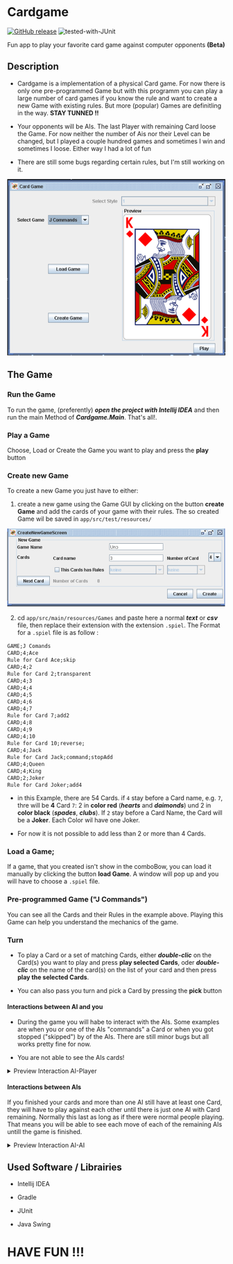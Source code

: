 # Cardgame 

[![GitHub release](https://img.shields.io/github/v/release/Josephbisso/Cardgame.svg)](https://github.com/JosephBisso/Cardgame/releases)
![tested-with-JUnit](https://img.shields.io/badge/Tested%20with-JUnit-6e5494.svg)

Fun app to play your favorite card game against computer opponents **(Beta)**

## Description

- Cardgame is a implementation of a physical Card game. For now there is only one pre-programmed Game but with this programm you can play a large number of card games if you know the rule and want to create a new Game with existing rules. But more (popular) Games are definitling in the way. **STAY TUNNED !!**

- Your opponents will be AIs. The last Player with remaining Card loose the Game. For now neither the number of Ais nor their Level can be changed, but I played a couple hundred games and sometimes I win and sometimes I loose. Either way I had a lot of fun

- There are still some bugs regarding certain rules, but I'm still working on it.

<img src="https://github.com/JosephBisso/Cardgame/blob/main/preview/StartScreen_newStyle.png" width="700">

## The Game

### Run the Game

To run the game, (preferently) ***open the project with Intellij IDEA*** and then run the main Method of ***Cardgame.Main***. That's all!.

### Play a Game

Choose, Load or Create the Game you want to play and press the **play** button

### Create new Game

To create a new Game you just have to either: 
1. create a new game using the Game GUI by clicking on the button **create Game** and add the cards of your game with their rules. The so created Game wil be saved in `app/src/test/resources/`

<img src="https://github.com/JosephBisso/Cardgame/blob/main/preview/CreateNewGameScreen.png" width="700">

2. cd `app/src/main/resources/Games` and paste here a normal ***text*** or ***csv*** file, then replace their extension with the extension `.spiel`. The Format for a `.spiel` file is as follow :

```
GAME;J Comands
CARD;4;Ace
Rule for Card Ace;skip
CARD;4;2
Rule for Card 2;transparent
CARD;4;3
CARD;4;4
CARD;4;5
CARD;4;6
CARD;4;7
Rule for Card 7;add2
CARD;4;8
CARD;4;9
CARD;4;10
Rule for Card 10;reverse;
CARD;4;Jack
Rule for Card Jack;command;stopAdd
CARD;4;Queen
CARD;4;King
CARD;2;Joker
Rule for Card Joker;add4
```

   - in this Example, there are 54 Cards. if `4` stay before a Card name, e.g. `7`, thre will be **4** Card `7`: 2 in **color red** (***hearts*** and ***daimonds***) und 2 in **color black** (***spades***, ***clubs***). If `2` stay before a Card Name, the Card will be a **Joker**. Each Color wil have one Joker. 

   - For now it is not possible to add less than 2 or more than 4 Cards.

### Load a Game;

If a game, that you created isn't show in the comboBow, you can load it manually by clicking the button **load Game**. A window will pop up and you will have to choose a `.spiel` file.

### Pre-programmed Game ("J Commands")

You can see all the Cards and their Rules in the example above. Playing this Game can help you understand the mechanics of the game.

### Turn

- To play a Card or a set of matching Cards, either ***double-clic*** on the Card(s) you want to play and press **play selected Cards**, oder ***double-clic*** on the name of the card(s) on the list of your card and then press **play the selected Cards**.

- You can also pass you turn and pick a Card by pressing the **pick** button 

#### Interactions between AI and you

- During the game you will habe to interact with the AIs. Some examples are when you or one of the AIs "commands" a Card or when you got stopped ("skipped") by of the AIs. There are still minor bugs but all works pretty fine for now. 

- You are not able to see the AIs cards!

<details><summary> Preview Interaction AI-Player</summary><p>
  
<img src="https://github.com/JosephBisso/Cardgame/blob/main/preview/GamePlayScreen_interaction%20with_AI.png" width="700">

<img src="https://github.com/JosephBisso/Cardgame/blob/main/preview/GamePlayScreen_playerLosseToAIs.png" width="700">

</p></details>

#### Interactions between AIs

If you finished your cards and more than one AI still have at least one Card, they will have to play against each other until there is just one AI with Card remaining. Normally this last as long as if there were normal people playing. That means you will be able to see each move of each of the remaining AIs untill the game is finished. 

<details><summary> Preview Interaction AI-AI</summary><p>
  
<img src="https://github.com/JosephBisso/Cardgame/blob/main/preview/GamePlayScreen_AIvsAivsAI.png" width="700">

<img src="https://github.com/JosephBisso/Cardgame/blob/main/preview/GamePlayScreen_AI_1_loose_aigainstAIs.png" width="700">

</p></details>

## Used Software / Librairies

- Intellij IDEA

- Gradle

- JUnit

- Java Swing

# HAVE FUN !!!


